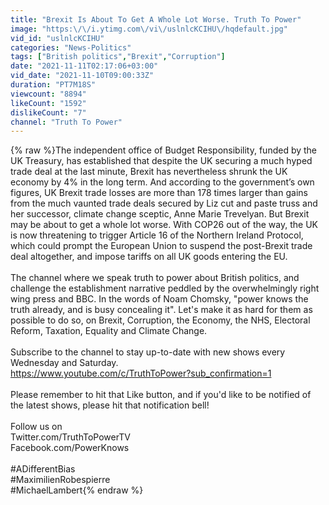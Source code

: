 ```yaml
---
title: "Brexit Is About To Get A Whole Lot Worse. Truth To Power"
image: "https:\/\/i.ytimg.com\/vi\/uslnlcKCIHU\/hqdefault.jpg"
vid_id: "uslnlcKCIHU"
categories: "News-Politics"
tags: ["British politics","Brexit","Corruption"]
date: "2021-11-11T02:17:06+03:00"
vid_date: "2021-11-10T09:00:33Z"
duration: "PT7M18S"
viewcount: "8894"
likeCount: "1592"
dislikeCount: "7"
channel: "Truth To Power"
---
```

{% raw %}The independent office of Budget Responsibility, funded by the UK Treasury, has established that despite the UK securing a much hyped trade deal at the last minute, Brexit has nevertheless shrunk the UK economy by 4% in the long term.  And according to the government’s own figures, UK Brexit trade losses are more than 178 times larger than gains from the much vaunted trade deals secured by Liz cut and paste truss and her successor, climate change sceptic, Anne Marie Trevelyan.  But Brexit may be about to get a whole lot worse. With COP26 out of the way, the UK is now threatening to trigger Article 16 of the Northern Ireland Protocol, which could prompt the European Union to suspend the post-Brexit trade deal altogether, and impose tariffs on all UK goods entering the EU.<br /><br />The channel where we speak truth to power about British politics, and challenge the establishment narrative peddled by the overwhelmingly right wing press and BBC.  In the words of Noam Chomsky, &quot;power knows the truth already, and is busy concealing it&quot;. Let's make it as hard for them as possible to do so, on Brexit, Corruption, the Economy, the NHS, Electoral Reform, Taxation, Equality and Climate Change.<br /><br />Subscribe to the channel to stay up-to-date with new shows every Wednesday and Saturday.<br /><a rel="nofollow" target="blank" href="https://www.youtube.com/c/TruthToPower?sub_confirmation=1">https://www.youtube.com/c/TruthToPower?sub_confirmation=1</a><br /><br />Please remember to hit that Like button, and if you'd like to be notified of the latest shows, please hit that notification bell!<br /><br />Follow us on <br />Twitter.com/TruthToPowerTV<br />Facebook.com/PowerKnows<br /><br />#ADifferentBias<br />#MaximilienRobespierre<br />#MichaelLambert{% endraw %}
